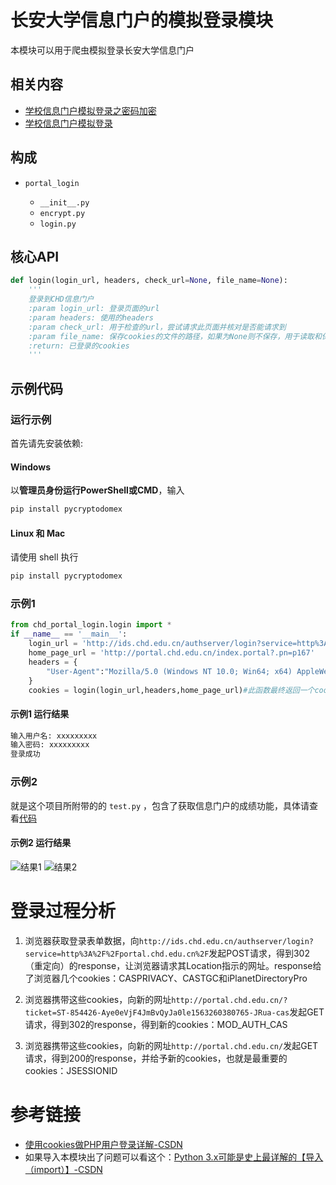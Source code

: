# 长安大学信息门户的模拟登录模块

本模块可以用于爬虫模拟登录长安大学信息门户

## 相关内容

- [学校信息门户模拟登录之密码加密](https://hanechiri.github.io/post/portal_login_encrypt/#more)
- [学校信息门户模拟登录](https://hanechiri.github.io/post/portal_login/#more)

## 构成

- `portal_login`

  - `__init__.py`
  - `encrypt.py`
  - `login.py`

## 核心API

```python
def login(login_url, headers, check_url=None, file_name=None):
    '''
    登录到CHD信息门户
    :param login_url: 登录页面的url
    :param headers: 使用的headers
    :param check_url: 用于检查的url，尝试请求此页面并核对是否能请求到
    :param file_name: 保存cookies的文件的路径，如果为None则不保存，用于读取和保存cookies
    :return: 已登录的cookies
    '''
```
## 示例代码

### 运行示例

首先请先安装依赖:

#### Windows 

以**管理员身份运行PowerShell或CMD**，输入

```bash
pip install pycryptodomex
```

#### Linux 和 Mac 

请使用 shell 执行

```bash
pip install pycryptodomex
```

### 示例1 

```python
from chd_portal_login.login import *
if __name__ == '__main__':
    login_url = 'http://ids.chd.edu.cn/authserver/login?service=http%3A%2F%2Fportal.chd.edu.cn%2F'
    home_page_url = 'http://portal.chd.edu.cn/index.portal?.pn=p167'
    headers = {
        "User-Agent":"Mozilla/5.0 (Windows NT 10.0; Win64; x64) AppleWebKit/537.36 (KHTML, like Gecko) Chrome/73.0.3683.103 Safari/537.36"
    }
    cookies = login(login_url,headers,home_page_url)#此函数最终返回一个cookies
```

#### 示例1 运行结果

```bash
输入用户名: xxxxxxxxx
输入密码: xxxxxxxxx
登录成功
```

### 示例2

就是这个项目所附带的的 `test.py` ，包含了获取信息门户的成绩功能，具体请查看[代码](https://github.com/lollipopnougat/CHD_portal_login/blob/master/test.py)


#### 示例2 运行结果

![结果1](https://lollipopnougat.github.io/website-calculator/img/chdgpa1.png)
![结果2](https://lollipopnougat.github.io/website-calculator/img/chdgpa2.png)

# 登录过程分析

1. 浏览器获取登录表单数据，向`http://ids.chd.edu.cn/authserver/login?service=http%3A%2F%2Fportal.chd.edu.cn%2F`发起POST请求，得到302（重定向）的response，让浏览器请求其Location指示的网址。response给了浏览器几个cookies：CASPRIVACY、CASTGC和iPlanetDirectoryPro

2. 浏览器携带这些cookies，向新的网址`http://portal.chd.edu.cn/?ticket=ST-854426-Aye0eVjF4JmBvQyJa0le1563260380765-JRua-cas`发起GET请求，得到302的response，得到新的cookies：MOD_AUTH_CAS

3. 浏览器携带这些cookies，向新的网址`http://portal.chd.edu.cn/`发起GET请求，得到200的response，并给予新的cookies，也就是最重要的cookies：JSESSIONID

# 参考链接

- [使用cookies做PHP用户登录详解-CSDN](https://blog.csdn.net/awhip9/article/details/78007600)
- 如果导入本模块出了问题可以看这个：[Python 3.x可能是史上最详解的【导入（import）】-CSDN](https://blog.csdn.net/weixin_38256474/article/details/81228492)

